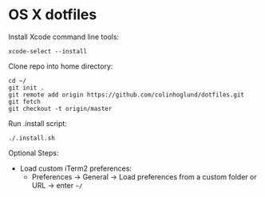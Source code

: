 OS X dotfiles
========

Install Xcode command line tools:
```
xcode-select --install
```

Clone repo into home directory:
```
cd ~/
git init .
git remote add origin https://github.com/colinhoglund/dotfiles.git
git fetch
git checkout -t origin/master
```

Run .install script:
```
./.install.sh
```

Optional Steps:
- Load custom iTerm2 preferences:
  - Preferences -> General -> Load preferences from a custom folder or URL -> enter `~/`
